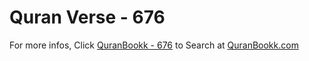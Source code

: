 # Quran Verse - 676 

For more infos, Click [QuranBookk - 676](https://www.quranbookk.com/quran/search?q=676) to Search at [QuranBookk.com](http://quranbookk.com/)